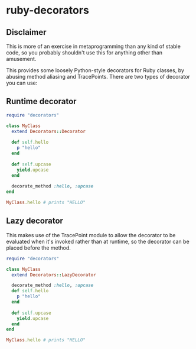 # ruby-decorators

## Disclaimer

This is more of an exercise in metaprogramming than any kind of stable code, so you probably shouldn't use this for anything other than amusement.

This provides some loosely Python-style decorators for Ruby classes, by abusing method aliasing and TracePoints. There are two types of decorator you can use:

## Runtime decorator

```ruby
require "decorators"

class MyClass
  extend Decorators::Decorator
  
  def self.hello
    p "hello"
  end
  
  def self.upcase
    yield.upcase
  end
  
  decorate_method :hello, :upcase
end

MyClass.hello # prints "HELLO"
```

## Lazy decorator

This makes use of the TracePoint module to allow the decorator to be evaluated when it's invoked rather than at runtime, so the decorator can be placed before the method.

```ruby
require "decorators"

class MyClass
  extend Decorators::LazyDecorator

  decorate_method :hello, :upcase
  def self.hello
    p "hello"
  end
  
  def self.upcase
    yield.upcase
  end
end

MyClass.hello # prints "HELLO"
```
